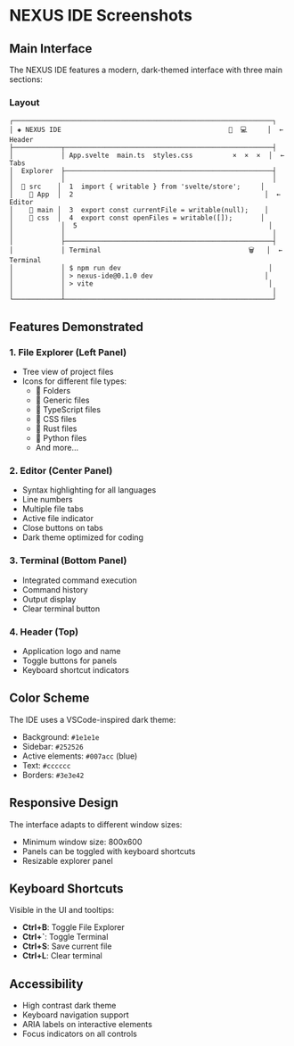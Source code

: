 # NEXUS IDE Screenshots

## Main Interface

The NEXUS IDE features a modern, dark-themed interface with three main sections:

### Layout

```
┌─────────────────────────────────────────────────────────────────┐
│ ◈ NEXUS IDE                                          📁  💻     │  ← Header
├────────────┬────────────────────────────────────────────────────┤
│            │ App.svelte  main.ts  styles.css          ×  ×  ×  │  ← Tabs
│  Explorer  ├────────────────────────────────────────────────────┤
│            │                                                    │
│  📁 src    │  1  import { writable } from 'svelte/store';     │
│    📄 App  │  2                                                │  ← Editor
│    📘 main │  3  export const currentFile = writable(null);    │
│    🎨 css  │  4  export const openFiles = writable([]);       │
│            │  5                                                │
│            │                                                    │
│            ├────────────────────────────────────────────────────┤
│            │ Terminal                                     🗑️   │  ← Terminal
│            │ $ npm run dev                                     │
│            │ > nexus-ide@0.1.0 dev                            │
│            │ > vite                                            │
│            │                                                    │
└────────────┴────────────────────────────────────────────────────┘
```

## Features Demonstrated

### 1. File Explorer (Left Panel)
- Tree view of project files
- Icons for different file types:
  - 📁 Folders
  - 📄 Generic files
  - 📘 TypeScript files
  - 🎨 CSS files
  - 🦀 Rust files
  - 🐍 Python files
  - And more...

### 2. Editor (Center Panel)
- Syntax highlighting for all languages
- Line numbers
- Multiple file tabs
- Active file indicator
- Close buttons on tabs
- Dark theme optimized for coding

### 3. Terminal (Bottom Panel)
- Integrated command execution
- Command history
- Output display
- Clear terminal button

### 4. Header (Top)
- Application logo and name
- Toggle buttons for panels
- Keyboard shortcut indicators

## Color Scheme

The IDE uses a VSCode-inspired dark theme:
- Background: `#1e1e1e`
- Sidebar: `#252526`
- Active elements: `#007acc` (blue)
- Text: `#cccccc`
- Borders: `#3e3e42`

## Responsive Design

The interface adapts to different window sizes:
- Minimum window size: 800x600
- Panels can be toggled with keyboard shortcuts
- Resizable explorer panel

## Keyboard Shortcuts

Visible in the UI and tooltips:
- **Ctrl+B**: Toggle File Explorer
- **Ctrl+`**: Toggle Terminal
- **Ctrl+S**: Save current file
- **Ctrl+L**: Clear terminal

## Accessibility

- High contrast dark theme
- Keyboard navigation support
- ARIA labels on interactive elements
- Focus indicators on all controls
